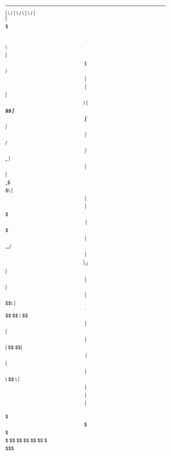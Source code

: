 _______              ______  ________   ______   __    __  ________
 |       \            /      \|        \ /      \ |  \  /  \|        \
 | $$$$$$$\  ______  |  $$$$$$\\$$$$$$$$|  $$$$$$\| $$ /  $$| $$$$$$$$
 | $$  | $$ /      \ | $$___\$$  | $$   | $$__| $$| $$/  $$ | $$__
 | $$  | $$| $$    $$ _\$$$$$$\  | $$   | $$$$$$$$| $$$$$\  | $$$$$
 | $$__/ $$| $$$$$$$$|  \__| $$  | $$   | $$  | $$| $$ \$$\ | $$_____
 | $$    $$ \$$     \ \$$    $$  | $$   | $$  | $$| $$  \$$\| $$     \
 | $$  | $$|  $$$$$$\ \$$    \   | $$   | $$    $$| $$  $$  | $$  \
  \$$$$$$$   \$$$$$$$  \$$$$$$    \$$    \$$   \$$ \$$   \$$ \$$$$$$$$